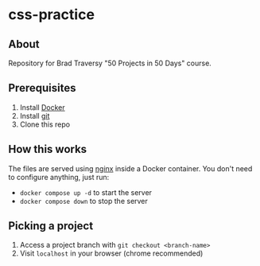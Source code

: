 # css-practice

## About

Repository for Brad Traversy "50 Projects in 50 Days" course. 

## Prerequisites

1. Install [Docker](https://www.docker.com/)
2. Install [git](https://git-scm.com/book/en/v2/Getting-Started-Installing-Git)
3. Clone this repo

## How this works

The files are served using [nginx](https://www.nginx.com/) inside a Docker container.
You don't need to configure anything, just run:

- `docker compose up -d` to start the server
- `docker compose down` to stop the server

## Picking a project

1. Access a project branch with `git checkout <branch-name>`
2. Visit `localhost` in your browser (chrome recommended)

